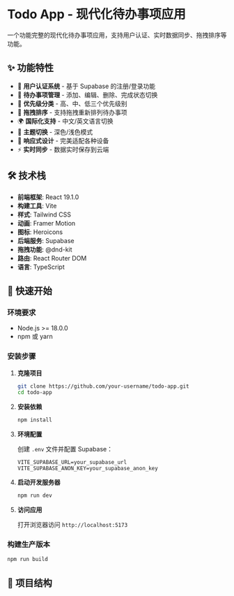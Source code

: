 # Todo App - 现代化待办事项应用

一个功能完整的现代化待办事项应用，支持用户认证、实时数据同步、拖拽排序等功能。

## ✨ 功能特性

- 🔐 **用户认证系统** - 基于 Supabase 的注册/登录功能
- 📝 **待办事项管理** - 添加、编辑、删除、完成状态切换
- 🎯 **优先级分类** - 高、中、低三个优先级别
- 🔄 **拖拽排序** - 支持拖拽重新排列待办事项
- 🌍 **国际化支持** - 中文/英文语言切换
- 🌙 **主题切换** - 深色/浅色模式
- 📱 **响应式设计** - 完美适配各种设备
- ⚡ **实时同步** - 数据实时保存到云端

## 🛠️ 技术栈

- **前端框架**: React 19.1.0
- **构建工具**: Vite
- **样式**: Tailwind CSS
- **动画**: Framer Motion
- **图标**: Heroicons
- **后端服务**: Supabase
- **拖拽功能**: @dnd-kit
- **路由**: React Router DOM
- **语言**: TypeScript

## 🚀 快速开始

### 环境要求

- Node.js >= 18.0.0
- npm 或 yarn

### 安装步骤

1. **克隆项目**
   ```bash
   git clone https://github.com/your-username/todo-app.git
   cd todo-app
   ```

2. **安装依赖**
   ```bash
   npm install
   ```

3. **环境配置**
   
   创建 `.env` 文件并配置 Supabase：
   ```env
   VITE_SUPABASE_URL=your_supabase_url
   VITE_SUPABASE_ANON_KEY=your_supabase_anon_key
   ```

4. **启动开发服务器**
   ```bash
   npm run dev
   ```

5. **访问应用**
   
   打开浏览器访问 `http://localhost:5173`

### 构建生产版本

```bash
npm run build
```

## 📁 项目结构